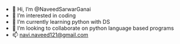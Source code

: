- 👋 Hi, I’m @NaveedSarwarGanai
- 👀 I’m interested in coding 
- 🌱 I’m currently learning python with DS
- 💞️ I’m looking to collaborate on python language based programs
- 📫 navi.naveed121@gmail.com

<!---
NaveedSarwarGanai/NaveedSarwarGanai is a ✨ special ✨ repository because its `README.md` (this file) appears on your GitHub profile.
You can click the Preview link to take a look at your changes.
--->
